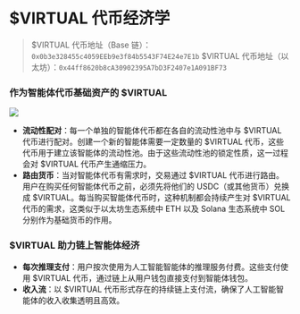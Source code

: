 # $VIRTUAL 代币经济学

> $VIRTUAL 代币地址（Base 链）：`0x0b3e328455c4059EEb9e3f84b5543F74E24e7E1b`
> $VIRTUAL 代币地址（以太坊）：`0x44ff8620b8cA30902395A7bD3F2407e1A091BF73`

### 作为智能体代币基础资产的 $VIRTUAL

![](/images/virtuals/virtual-as-the-base-asset-for-agent-tokens.avif)

- **流动性配对**：每一个单独的智能体代币都在各自的流动性池中与 $VIRTUAL 代币进行配对。创建一个新的智能体需要一定数量的 $VIRTUAL 代币，这些代币用于建立该智能体的流动性池。由于这些流动性池的锁定性质，这一过程会对 $VIRTUAL 代币产生通缩压力。
- **路由货币**：当对智能体代币有需求时，交易通过 $VIRTUAL 代币进行路由。用户在购买任何智能体代币之前，必须先将他们的 USDC（或其他货币）兑换成 $VIRTUAL。每当购买智能体代币时，这种机制都会持续产生对 $VIRTUAL 代币的需求，这类似于以太坊生态系统中 ETH 以及 Solana 生态系统中 SOL 分别作为基础货币的作用。

### $VIRTUAL 助力链上智能体经济

- **每次推理支付**：用户按次使用为人工智能智能体的推理服务付费。这些支付使用 $VIRTUAL 代币，通过链上从用户钱包直接支付到智能体钱包。
- **收入流**：以 $VIRTUAL 代币形式存在的持续链上支付流，确保了人工智能智能体的收入收集透明且高效。
